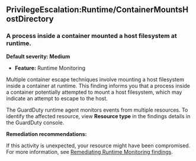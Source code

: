 

PrivilegeEscalation:Runtime/ContainerMountsHostDirectory
--------------------------------------------------------

### A process inside a container mounted a host filesystem at runtime.

**Default severity: Medium**

* **Feature:** Runtime Monitoring

Multiple container escape techniques involve mounting a host filesystem inside a container at runtime. This finding informs you that a process inside a container potentially attempted to mount a host filesystem, which may indicate an attempt to escape to the host.

The GuardDuty runtime agent monitors events from multiple resources. To identify the affected resource, view **Resource type** in the findings details in the GuardDuty console.

**Remediation recommendations:**

If this activity is unexpected, your resource might have been compromised. For more information, see [Remediating Runtime Monitoring findings](https://docs.aws.amazon.com/guardduty/latest/ug/guardduty-remediate-runtime-monitoring.html).

